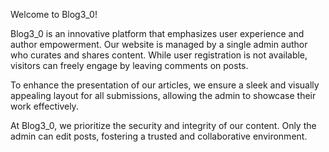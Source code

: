 Welcome to Blog3_0!

Blog3_0 is an innovative platform that emphasizes user experience and author empowerment. Our website is managed by a single admin author who curates and shares content. While user registration is not available, visitors can freely engage by leaving comments on posts.

To enhance the presentation of our articles, we ensure a sleek and visually appealing layout for all submissions, allowing the admin to showcase their work effectively.

At Blog3_0, we prioritize the security and integrity of our content. Only the admin can edit posts, fostering a trusted and collaborative environment.
